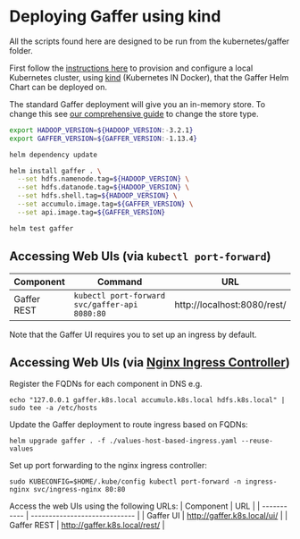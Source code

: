 Deploying Gaffer using kind
=================================

All the scripts found here are designed to be run from the kubernetes/gaffer folder.

First follow the [instructions here](../../docs/kind-deployment.md) to provision and configure a local Kubernetes cluster, using [kind](https://kind.sigs.k8s.io/) (Kubernetes IN Docker), that the Gaffer Helm Chart can be deployed on.

The standard Gaffer deployment will give you an in-memory store. To change this see [our comprehensive guide](../../docs/deploy-empty-graph.md) to change the store type.

```bash
export HADOOP_VERSION=${HADOOP_VERSION:-3.2.1}
export GAFFER_VERSION=${GAFFER_VERSION:-1.13.4}

helm dependency update

helm install gaffer . \
  --set hdfs.namenode.tag=${HADOOP_VERSION} \
  --set hdfs.datanode.tag=${HADOOP_VERSION} \
  --set hdfs.shell.tag=${HADOOP_VERSION} \
  --set accumulo.image.tag=${GAFFER_VERSION} \
  --set api.image.tag=${GAFFER_VERSION}

helm test gaffer
```


## Accessing Web UIs (via `kubectl port-forward`)

| Component   | Command                                                    | URL                         |
| ----------- | ---------------------------------------------------------- | --------------------------- |
| Gaffer REST | `kubectl port-forward svc/gaffer-api 8080:80`              | http://localhost:8080/rest/ |

Note that the Gaffer UI requires you to set up an ingress by default.


## Accessing Web UIs (via [Nginx Ingress Controller](https://github.com/kubernetes/ingress-nginx))

Register the FQDNs for each component in DNS e.g.
```
echo "127.0.0.1 gaffer.k8s.local accumulo.k8s.local hdfs.k8s.local" | sudo tee -a /etc/hosts
```

Update the Gaffer deployment to route ingress based on FQDNs:
```
helm upgrade gaffer . -f ./values-host-based-ingress.yaml --reuse-values
```

Set up port forwarding to the nginx ingress controller:
```
sudo KUBECONFIG=$HOME/.kube/config kubectl port-forward -n ingress-nginx svc/ingress-nginx 80:80
```

Access the web UIs using the following URLs:
| Component   | URL                           |
| ----------- | ----------------------------- |
| Gaffer UI   | http://gaffer.k8s.local/ui/   |
| Gaffer REST | http://gaffer.k8s.local/rest/ |